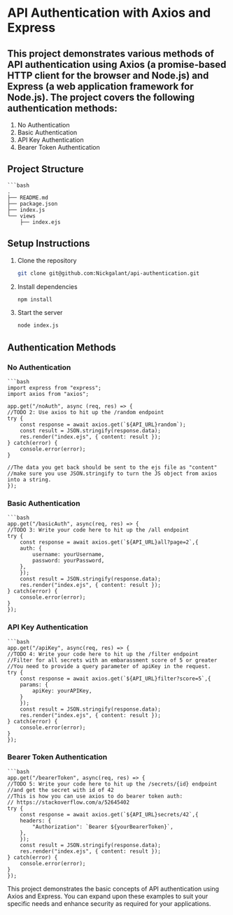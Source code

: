 
# API Authentication with Axios and Express

## This project demonstrates various methods of API authentication using Axios (a promise-based HTTP client for the browser and Node.js) and Express (a web application framework for Node.js). The project covers the following authentication methods:

1. No Authentication
2. Basic Authentication
3. API Key Authentication
4. Bearer Token Authentication

## Project Structure

    ```bash
    .
    ├── README.md
    ├── package.json
    ├── index.js
    └── views
        ├── index.ejs


## Setup Instructions
1. Clone the repository
    ```bash
    git clone git@github.com:Nickgalant/api-authentication.git
2. Install dependencies
    ```bash
    npm install
3. Start the server
    ```bash
    node index.js

## Authentication Methods
### No Authentication
    ```bash
    import express from "express";
    import axios from "axios";

    app.get("/noAuth", async (req, res) => {
    //TODO 2: Use axios to hit up the /random endpoint
    try {
        const response = await axios.get(`${API_URL}random`);
        const result = JSON.stringify(response.data);
        res.render("index.ejs", { content: result });
    } catch(error) {
        console.error(error);
    }

    //The data you get back should be sent to the ejs file as "content"
    //make sure you use JSON.stringify to turn the JS object from axios into a string.
    });

### Basic Authentication
    ```bash
    app.get("/basicAuth", async(req, res) => {
    //TODO 3: Write your code here to hit up the /all endpoint
    try {
        const response = await axios.get(`${API_URL}all?page=2`,{
        auth: {
            username: yourUsername,
            password: yourPassword,
        },
        });
        const result = JSON.stringify(response.data);
        res.render("index.ejs", { content: result });
    } catch(error) {
        console.error(error);
    }
    });
### API Key Authentication
    ```bash
    app.get("/apiKey", async(req, res) => {
    //TODO 4: Write your code here to hit up the /filter endpoint
    //Filter for all secrets with an embarassment score of 5 or greater
    //You need to provide a query parameter of apiKey in the request.
    try {
        const response = await axios.get(`${API_URL}filter?score=5`,{
        params: { 
            apiKey: yourAPIKey, 
        } 
        });
        const result = JSON.stringify(response.data);
        res.render("index.ejs", { content: result });
    } catch(error) {
        console.error(error);
    }
    });
### Bearer Token Authentication
    ```bash
    app.get("/bearerToken", async(req, res) => {
    //TODO 5: Write your code here to hit up the /secrets/{id} endpoint
    //and get the secret with id of 42
    //This is how you can use axios to do bearer token auth:
    // https://stackoverflow.com/a/52645402
    try {
        const response = await axios.get(`${API_URL}secrets/42`,{
        headers: { 
            "Authorization": `Bearer ${yourBearerToken}`,
        },
        });
        const result = JSON.stringify(response.data);
        res.render("index.ejs", { content: result });
    } catch(error) {
        console.error(error);
    }
    });


This project demonstrates the basic concepts of API authentication using Axios and Express. You can expand upon these examples to suit your specific needs and enhance security as required for your applications.